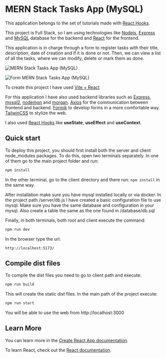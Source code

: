 # MERN Stack Tasks App (MySQL) 

This application belongs to the set of tutorials made with [React Hooks](https://es.reactjs.org/docs/hooks-intro.html).

This project is Full Stack, so I am using technologies like [Nodejs](https://nodejs.org/en/), [Express](https://expressjs.com/es/guide/routing.html) and [MySQL](https://hub.docker.com/_/mysql) database for the backend and [React](https://reactjs.org/) for the frontend.

This application is in charge through a form to register tasks with their title, description, date of creation and if it is done or not. Then, we can view a list of all the tasks, where we can modify, delete or mark them as done.

![MERN Stack Tasks App (MySQL)](https://i.ibb.co/4Rqt25v/mern-stack-tasks-app-mysql.png)

![Form MERN Stack Tasks App (MySQL)](https://i.ibb.co/kDHWHtY/form-mern-stack-tasks-app-mysql.png)

To create this project I have used [Vite + React](https://vitejs.dev/guide/)

For this application I have also used backend libraries such as [Express](https://www.npmjs.com/package/express), [mysql2](https://www.npmjs.com/package/mysql2), [nodemon](https://www.npmjs.com/package/nodemon) and [morgan](https://www.npmjs.com/package/morgan). [Axios](https://axios-http.com/es/docs/intro) for the communication between frontend and backend. [Formik](https://formik.org/docs/overview) to develop forms in a more comfortable way. [TailwinCSS](https://tailwindcss.com/docs/guides/vite) to stylize the web.

I also used [React Hooks](https://es.reactjs.org/docs/hooks-intro.html) like **useState**, **useEffect** and **useContext**.

## Quick start

To deploy this project, you should first install both the server and client node_modules packages. To do this, open two terminals separately. In one of them go to the main project folder and run: 

```bash
npm install
```

In the other terminal, go to the client directory and there run: `npm install` in the same way.

After installation make sure you have mysql installed locally or via docker. In the project path /server/db.js I have created a basic configuration file to use mysql. Make sure you have the same database and configuration in your mysql. Also create a table the same as the one found in /database/db.sql

Finally, in both terminals, both root and client execute the command:

```bash
npm run dev
```

In the browser type the url:

```url
http://localhost:5173/
```

## Compile dist files

To compile the dist files you need to go to client path and execute:

```bash
npm run build
```

This will create the static dist files. In the main path of the project execute:
```bash
npm run start
```
You will be able to use the web from http://localhost:3000

## Learn More

You can learn more in the [Create React App documentation](https://facebook.github.io/create-react-app/docs/getting-started).

To learn React, check out the [React documentation](https://reactjs.org/).
